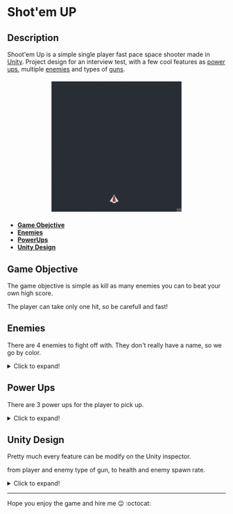 # Shot'em UP
  
## Description
  
Shoot'em Up is a simple single player fast pace space shooter made in [Unity][1]. Project design for an interview test, with a few cool features as [power ups](#Power-Ups), multiple [enemies](#Enemies) and types of [guns](#Enemies).

  
<h4 align="center">
<img src="Demo1.gif" width="300" height="300">
<h4/>  
  
* [Game Obejctive](#Game-Objective)  
* [Enemies](#Enemies)  
* [PowerUps](#Power-Ups) 
* [Unity Design](#Unity-Design)  
  
  
## Game Objective
  
 The game objective is simple as kill as many enemies you can to beat your own high score.

 The player can take only one hit, so be carefull and fast!  
 

   
## Enemies
  
There are 4 enemies to fight off with. They don't really have a name, so we go by color.
 <details> 
   <summary>Click to expand!</summary>
   
 
  * Blue
  * Green            
  * Orange
  * Purple
  <img src="AllEnemy.png" width="425"/>

 Each enemy has its own guns, with diferent shoot styles, health and speed.

 some can take two or three hits to kill. They have their life bar attached.
  
  <img src="AllEnemyShooting.gif" width="425"/>
   </details>  
     
    
## Power Ups   
  
  There are 3 power ups for the player to pick up.
  <details> 
   <summary>Click to expand!</summary>
       
  * Bullets
  * Shield
  * SpeedUp  
 <img src="AllPowerUps.png" width="425"/> 
  
 As the player grabs it, the timer bar appears bellow and follow the player.

 each bar has its own color for especific power up. And shows the player exacly how much time last that power up.
  
  
 <img src="BulletPowerUp.gif" width="300"/> <img src="ShieldPowerUp.gif" width="300"/> <img src="SpeedPowerUp.gif" width="300"/>
    </details>  
  
## Unity Design
  
  
  Pretty much every feature can be modify on the Unity inspector. 
    
from player and enemy type of gun, to health and enemy spawn rate.
  
  <details> 
   <summary>Click to expand!</summary>
  
  <img src="Manager.png" width="300"/> 
    
  </details> 

  
  
  
___
  
Hope you enjoy the game and hire me :wink:  :octocat:
  
  
  [1]: https://unity.com/pt/solutions/gaming-services
  
  
  
